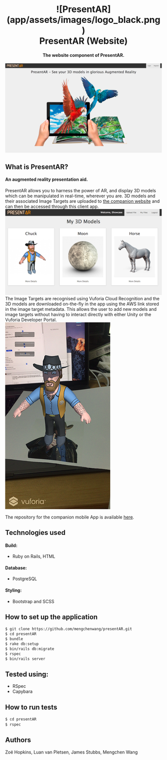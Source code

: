 <h1 align="center">
  <br>
  ![PresentAR](app/assets/images/logo_black.png)
  <br>
  PresentAR (Website)
  <br>
</h1>

<h4 align="center">The website component of PresentAR.</h4>

![screenshot](app/assets/images/screenshot_home.png)

What is PresentAR?
----
#### An augmented reality presentation aid.   
PresentAR allows you to harness the power of AR, and display 3D models which can be manipulated in real-time, wherever you are. 3D models and their associated Image Targets are uploaded to [the companion website](https://presentar.herokuapp.com/) and can then be accessed through this client app. 
![screenshot](app/assets/images/screenshot_models.png)
The Image Targets are recognised using Vuforia Cloud Recognition and the 3D models are downloaded on-the-fly in the app using the AWS link stored in the image target metadata. This allows the user to add new models and image targets without having to interact directly with either Unity or the Vuforia Developer Portal.
![screenshot](app/assets/images/chuck_ar.png)

The repository for the companion mobile App is available [here](https://github.com/mengchenwang/presentAR-client).

Technologies used
----
#### Build:
- Ruby on Rails, HTML
#### Database:
- PostgreSQL
#### Styling:
- Bootstrap and SCSS

How to set up the application
----
```
$ git clone https://github.com/mengchenwang/presentAR.git
$ cd presentAR
$ bundle
$ rake db:setup
$ bin/rails db:migrate
$ rspec
$ bin/rails server
```
Tested using:
----
- RSpec
- Capybara

How to run tests
----
```sh
$ cd presentAR
$ rspec
```

Authors
----
Zoë Hopkins, Luan van Pletsen, James Stubbs, Mengchen Wang

